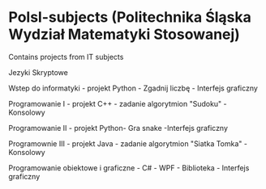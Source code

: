 # Polsl-subjects (Politechnika Śląska Wydział Matematyki Stosowanej)
Contains projects from IT subjects

Jezyki Skryptowe

Wstep do informatyki - projekt Python - Zgadnij liczbę - Interfejs graficzny 

Programowanie I - projekt C++ - zadanie algorytmion "Sudoku" - Konsolowy

Programowanie II - projekt Python- Gra snake -Interfejs graficzny 

Programownie III - projekt Java - zadanie algorytmion "Siatka Tomka" - Konsolowy

Programowanie obiektowe i graficzne - C# - WPF - Biblioteka - Interfejs graficzny
